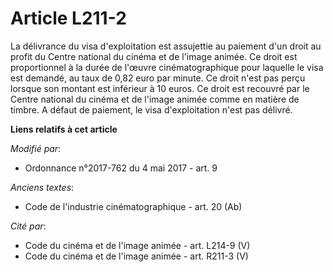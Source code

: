 # Article L211-2

La délivrance du visa d'exploitation est assujettie au paiement d'un droit au profit du Centre national du cinéma et de
l'image animée. Ce droit est proportionnel à la durée de l'œuvre cinématographique pour laquelle le visa est demandé, au taux
de 0,82 euro par minute. Ce droit n'est pas perçu lorsque son montant est inférieur à 10 euros. Ce droit est recouvré par le
Centre national du cinéma et de l'image animée comme en matière de timbre. A défaut de paiement, le visa d'exploitation n'est
pas délivré.

**Liens relatifs à cet article**

_Modifié par_:

  - Ordonnance n°2017-762 du 4 mai 2017 - art. 9

_Anciens textes_:

  - Code de l'industrie cinématographique - art. 20 (Ab)

_Cité par_:

  - Code du cinéma et de l'image animée - art. L214-9 (V)
  - Code du cinéma et de l'image animée - art. R211-3 (V)
